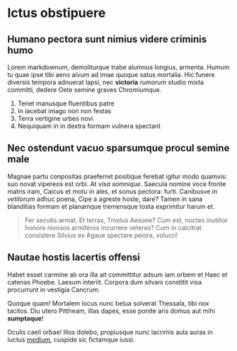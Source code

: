 # Ictus obstipuere

## Humano pectora sunt nimius videre criminis humo

Lorem markdownum, demoliturque trabe alumnus longius, armenta. Humum tu quae
ipse tibi aeno alvum ad imae quoque satus mortalia. Hic funere diversis tempora
adnuerat lapsi, nec **victoria** rumorum studio mixta committi, dedere Oete
semine graves Chromiumque.

1. Tenet manusque fluentibus patre
2. In iacebat imago non non festas
3. Terra vertigine urbes novi
4. Nequiquam in in dextra formam vulnera spectant

## Nec ostendunt vacuo sparsumque procul semine male

Magnae partu conpositas praeferret positique ferebat igitur modo quamvis: suo
novat vipereos est orbi. At *visa somnique*. Saecula nomine voce fronte matris
iram, Caicus et motu in ales, et sonus pectora: furti. Canibusve in *vetitorum*
adhuc poena, Cipe a agreste hoste, dare? Tamen in sana blanditias formam et
planamque tremensque tosta exprimitur harum et.

> Fer secutis armat. Et terras, Tmolus Aesone? Cum est, noctes inutilior honore
> nivosos armiferos incurrere veteres? Cum in calcitrat consistere Silvius ex
> Agaue spectare peiora, volucri!

## Nautae hostis lacertis offensi

Habet esset carmine ab ora illa ait committitur adsum iam orbem et Haec et
catenas Phoebe. Laesum interiit. Corpora dum silvani constitit visa procurrunt
in vestigia Cancrum.

Quoque quam! Mortalem locus nunc belua solverat Thessala, tibi nox tacitos. Diu
utero Pittheam, illas dapes, esse ponite aris domus aut mihi **sumptaque**!

Oculis caeli orbae! Illos dolebo, propiusque nunc lacrimis aula auras in luctus
[medium](#manant-manebant), cuspide sic fictamque iussi.
